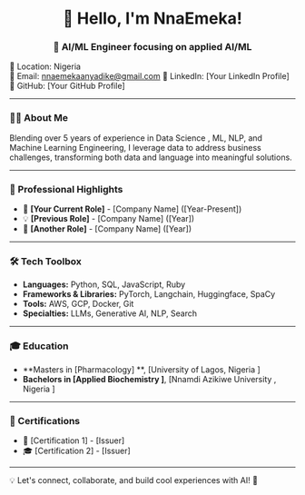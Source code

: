 <h1 align="center">👋 Hello, I'm NnaEmeka!</h1>
<h3 align="center">🚀 AI/ML Engineer focusing on applied AI/ML </h3>

📍 Location: Nigeria  
📧 Email: nnaemekaanyadike@gmail.com 
🔗 LinkedIn: [Your LinkedIn Profile]  
🐙 GitHub: [Your GitHub Profile]  

---

### 🧑‍💻 About Me
Blending over 5 years of experience in Data Science , ML, NLP, and Machine Learning Engineering, I leverage data to address business challenges, transforming both data and language into meaningful solutions.

---

### 🌟 Professional Highlights
- 🚀 **[Your Current Role]** - [Company Name] ([Year-Present])
- 💡 **[Previous Role]** - [Company Name] ([Year])
- 🔬 **[Another Role]** - [Company Name] ([Year])

---

### 🛠 Tech Toolbox
- **Languages:** Python, SQL, JavaScript, Ruby
- **Frameworks & Libraries:** PyTorch, Langchain, Huggingface, SpaCy
- **Tools:** AWS, GCP, Docker, Git
- **Specialties:** LLMs, Generative AI, NLP, Search

---

### 🎓 Education
- **Masters in [Pharmacology] **, [University of Lagos, Nigeria ]
- **Bachelors in [Applied Biochemistry ]**, [Nnamdi Azikiwe University , Nigeria ]

---

### 📜 Certifications
- 📖 [Certification 1] - [Issuer]
- 🎓 [Certification 2] - [Issuer]

---

💡 Let's connect, collaborate, and build cool experiences with AI! 🚀
